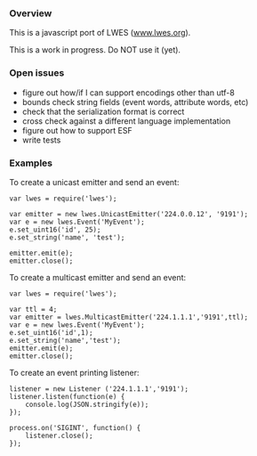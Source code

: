 ### Overview

This is a javascript port of LWES (www.lwes.org).

This is a work in progress. Do NOT use it (yet). 

### Open issues

* figure out how/if I can support encodings other than utf-8
* bounds check string fields (event words, attribute words, etc)
* check that the serialization format is correct
* cross check against a different language implementation
* figure out how to support ESF
*  write tests

### Examples

To create a unicast emitter and send an event:

```
var lwes = require('lwes');

var emitter = new lwes.UnicastEmitter('224.0.0.12', '9191');
var e = new lwes.Event('MyEvent');
e.set_uint16('id', 25);
e.set_string('name', 'test');

emitter.emit(e);
emitter.close();
```

To create a multicast emitter and send an event:

```
var lwes = require('lwes');

var ttl = 4;
var emitter = lwes.MulticastEmitter('224.1.1.1','9191',ttl);
var e = new lwes.Event('MyEvent');
e.set_uint16('id',1);
e.set_string('name','test');
emitter.emit(e);
emitter.close();
```

To create an event printing listener:
```
listener = new Listener ('224.1.1.1','9191');
listener.listen(function(e) {
    console.log(JSON.stringify(e));
});

process.on('SIGINT', function() {
    listener.close();
});

```
